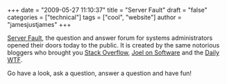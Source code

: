 +++
date = "2009-05-27 11:10:37"
title = "Server Fault"
draft = "false"
categories = ["technical"]
tags = ["cool", "website"]
author = "jamesjustjames"
+++

<a href="http://serverfault.com/">Server Fault</a>, the question and answer forum for systems administrators opened their doors today to the public. It is created by the same notorious bloggers who brought you <a href="http://stackoverflow.com/">Stack Overflow</a>, <a href="http://www.joelonsoftware.com/">Joel on Software</a> and the <a href="http://thedailywtf.com/">Daily WTF</a>.

Go have a look, ask a question, answer a question and have fun!

